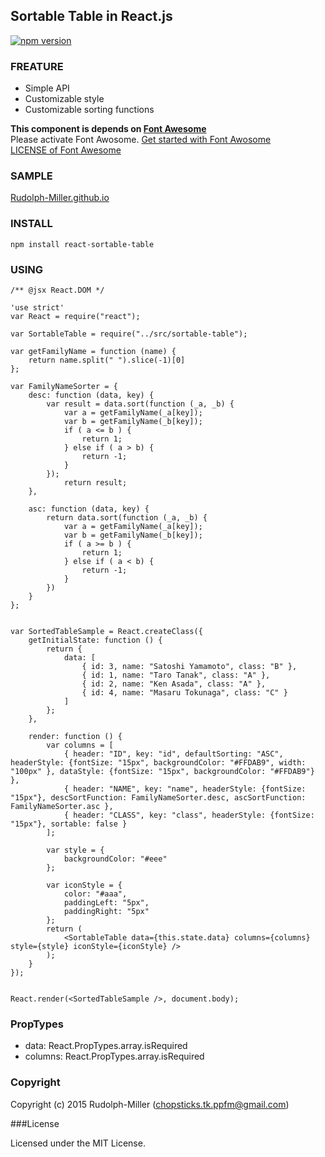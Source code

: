 ## Sortable Table in React.js

[![npm version](https://badge.fury.io/js/react-sortable-table.svg)](http://badge.fury.io/js/react-sortable-table)

### FREATURE
- Simple API
- Customizable style
- Customizable sorting functions

__This component is depends on [Font Awesome](http://fortawesome.github.io/Font-Awesome/)__  
Please activate Font Awosome. [Get started with Font Awosome](http://fortawesome.github.io/Font-Awesome/get-started/)    
[LICENSE of Font Awesome](http://fortawesome.github.io/Font-Awesome/license/)

### SAMPLE
[Rudolph-Miller.github.io](http://rudolph-miller.github.io/react-sortable-table/sample.html)

### INSTALL
`npm install react-sortable-table`

### USING
```
/** @jsx React.DOM */

'use strict'
var React = require("react");

var SortableTable = require("../src/sortable-table");

var getFamilyName = function (name) {
    return name.split(" ").slice(-1)[0]
};

var FamilyNameSorter = {
    desc: function (data, key) {
        var result = data.sort(function (_a, _b) {
            var a = getFamilyName(_a[key]);
            var b = getFamilyName(_b[key]);
            if ( a <= b ) {
                return 1;
            } else if ( a > b) {
                return -1;
            }
        });
            return result;
    },

    asc: function (data, key) {
        return data.sort(function (_a, _b) {
            var a = getFamilyName(_a[key]);
            var b = getFamilyName(_b[key]);
            if ( a >= b ) {
                return 1;
            } else if ( a < b) {
                return -1;
            }
        })
    }
};


var SortedTableSample = React.createClass({
    getInitialState: function () {
        return {
            data: [
                { id: 3, name: "Satoshi Yamamoto", class: "B" },
                { id: 1, name: "Taro Tanak", class: "A" },
                { id: 2, name: "Ken Asada", class: "A" },
                { id: 4, name: "Masaru Tokunaga", class: "C" }
            ]
        };
    },

    render: function () {
        var columns = [
            { header: "ID", key: "id", defaultSorting: "ASC", headerStyle: {fontSize: "15px", backgroundColor: "#FFDAB9", width: "100px" }, dataStyle: {fontSize: "15px", backgroundColor: "#FFDAB9"} },
            { header: "NAME", key: "name", headerStyle: {fontSize: "15px"}, descSortFunction: FamilyNameSorter.desc, ascSortFunction: FamilyNameSorter.asc },
            { header: "CLASS", key: "class", headerStyle: {fontSize: "15px"}, sortable: false }
        ];

        var style = {
            backgroundColor: "#eee"
        };

        var iconStyle = {
            color: "#aaa",
            paddingLeft: "5px",
            paddingRight: "5px"
        };
        return (
            <SortableTable data={this.state.data} columns={columns} style={style} iconStyle={iconStyle} />
        );
    }
});


React.render(<SortedTableSample />, document.body);
```

### PropTypes
- data: React.PropTypes.array.isRequired
- columns: React.PropTypes.array.isRequired

### Copyright

Copyright (c) 2015 Rudolph-Miller (chopsticks.tk.ppfm@gmail.com)

###License

Licensed under the MIT License.
